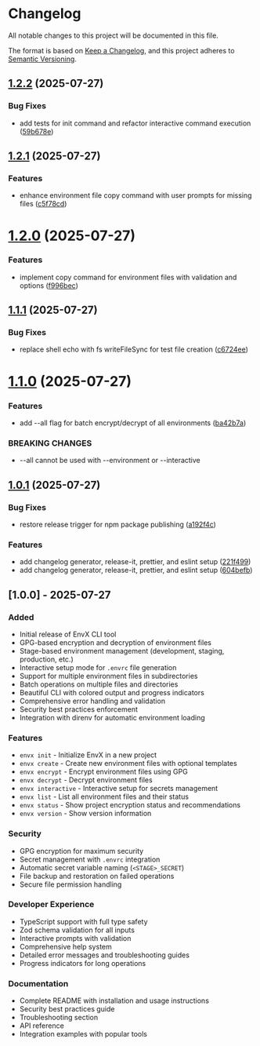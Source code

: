 # Changelog

All notable changes to this project will be documented in this file.

The format is based on [Keep a Changelog](https://keepachangelog.com/en/1.0.0/),
and this project adheres to [Semantic Versioning](https://semver.org/spec/v2.0.0.html).



## [1.2.2](https://github.com/rahulretnan/envx-cli/compare/v1.2.1...v1.2.2) (2025-07-27)


### Bug Fixes

* add tests for init command and refactor interactive command execution ([59b678e](https://github.com/rahulretnan/envx-cli/commit/59b678e28b1f102a6e453da317eb638dfd3592db))

## [1.2.1](https://github.com/rahulretnan/envx-cli/compare/v1.2.0...v1.2.1) (2025-07-27)


### Features

* enhance environment file copy command with user prompts for missing files ([c5f78cd](https://github.com/rahulretnan/envx-cli/commit/c5f78cd375ed30220d5bc331f4c7ab2ea471cb2d))

# [1.2.0](https://github.com/rahulretnan/envx-cli/compare/v1.1.1...v1.2.0) (2025-07-27)


### Features

* implement copy command for environment files with validation and options ([f996bec](https://github.com/rahulretnan/envx-cli/commit/f996beced01909ae6dbbfff7b6bfe95fb0bce915))

## [1.1.1](https://github.com/rahulretnan/envx-cli/compare/v1.1.0...v1.1.1) (2025-07-27)


### Bug Fixes

* replace shell echo with fs writeFileSync for test file creation ([c6724ee](https://github.com/rahulretnan/envx-cli/commit/c6724ee21f2341ba831e097b2383a764d402a366))

# [1.1.0](https://github.com/rahulretnan/envx-cli/compare/v1.0.1...v1.1.0) (2025-07-27)


### Features

* add --all flag for batch encrypt/decrypt of all environments ([ba42b7a](https://github.com/rahulretnan/envx-cli/commit/ba42b7ac6bb64479981ee7a05075aaa031e39304))


### BREAKING CHANGES

* --all cannot be used with --environment or --interactive

## [1.0.1](https://github.com/rahulretnan/envx-cli/compare/v1.0.0...v1.0.1) (2025-07-27)


### Bug Fixes

* restore release trigger for npm package publishing ([a192f4c](https://github.com/rahulretnan/envx-cli/commit/a192f4c45758fd8a63f83481fa59b27fdb7008f3))


### Features

* add changelog generator, release-it, prettier, and eslint setup ([221f499](https://github.com/rahulretnan/envx-cli/commit/221f49994353da0009d9341bc7a53e8a98797fe1))
* add changelog generator, release-it, prettier, and eslint setup ([604befb](https://github.com/rahulretnan/envx-cli/commit/604befb44110b4cf9c1ba8d495500a4333103caa))

## [1.0.0] - 2025-07-27

### Added

- Initial release of EnvX CLI tool
- GPG-based encryption and decryption of environment files
- Stage-based environment management (development, staging, production, etc.)
- Interactive setup mode for `.envrc` file generation
- Support for multiple environment files in subdirectories
- Batch operations on multiple files and directories
- Beautiful CLI with colored output and progress indicators
- Comprehensive error handling and validation
- Security best practices enforcement
- Integration with direnv for automatic environment loading

### Features

- `envx init` - Initialize EnvX in a new project
- `envx create` - Create new environment files with optional templates
- `envx encrypt` - Encrypt environment files using GPG
- `envx decrypt` - Decrypt environment files
- `envx interactive` - Interactive setup for secrets management
- `envx list` - List all environment files and their status
- `envx status` - Show project encryption status and recommendations
- `envx version` - Show version information

### Security

- GPG encryption for maximum security
- Secret management with `.envrc` integration
- Automatic secret variable naming (`<STAGE>_SECRET`)
- File backup and restoration on failed operations
- Secure file permission handling

### Developer Experience

- TypeScript support with full type safety
- Zod schema validation for all inputs
- Interactive prompts with validation
- Comprehensive help system
- Detailed error messages and troubleshooting guides
- Progress indicators for long operations

### Documentation

- Complete README with installation and usage instructions
- Security best practices guide
- Troubleshooting section
- API reference
- Integration examples with popular tools

